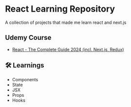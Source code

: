 # React Learning Repository

A collection of projects that made me learn react and next.js


## Udemy Course

 - [React - The Complete Guide 2024 (incl. Next.js, Redux)](https://www.udemy.com/course/react-the-complete-guide-incl-redux/)



## 🛠 Learnings
- Components
- State
- JSX
- Props
- Hooks

